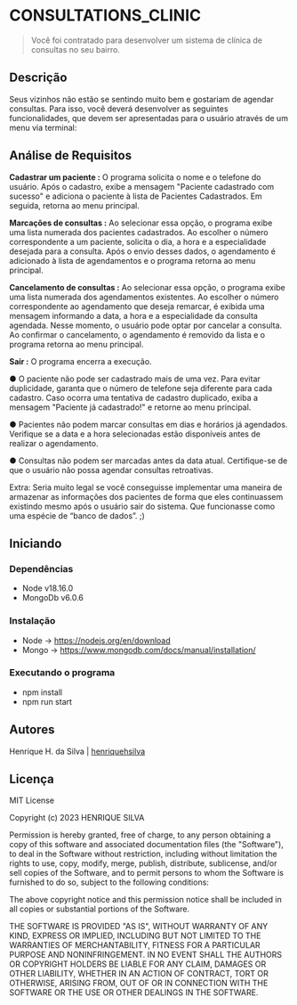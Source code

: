 # CONSULTATIONS_CLINIC
> Você foi contratado para desenvolver um sistema de clínica de consultas no seu bairro.

## Descrição

Seus vizinhos não estão se sentindo muito bem e gostariam de agendar consultas. Para isso, você deverá desenvolver as seguintes funcionalidades, que devem ser apresentadas para o usuário através de um menu via terminal: 
## Análise de Requisitos

**Cadastrar um paciente :** O programa solicita o nome e o telefone do usuário. Após o cadastro, exibe a mensagem "Paciente cadastrado com sucesso" e adiciona o paciente à lista de Pacientes Cadastrados. Em seguida, retorna ao menu principal. 

**Marcações de consultas :** Ao selecionar essa opção, o programa exibe uma lista numerada dos pacientes cadastrados. Ao escolher o número correspondente a um paciente, solicita o dia, a hora e a especialidade desejada para a consulta. Após o envio desses dados, o agendamento é adicionado à lista de agendamentos e o programa retorna ao menu principal. 

**Cancelamento de consultas :** Ao selecionar essa opção, o programa exibe uma lista numerada dos agendamentos existentes. Ao escolher o número correspondente ao agendamento que deseja remarcar, é exibida uma mensagem informando a data, a hora e a especialidade da consulta agendada. Nesse momento, o usuário pode optar por cancelar a consulta. Ao confirmar o cancelamento, o agendamento é removido da lista e o programa retorna ao menu principal.

**Sair :** O programa encerra a execução. 


● O paciente não pode ser cadastrado mais de uma vez. Para evitar duplicidade, garanta que o número de telefone seja diferente para cada cadastro. Caso ocorra uma tentativa de cadastro duplicado, exiba a mensagem "Paciente já cadastrado!" e retorne ao menu principal.

● Pacientes não podem marcar consultas em dias e horários já agendados. Verifique se a data e a hora selecionadas estão disponíveis antes de realizar o agendamento.

● Consultas não podem ser marcadas antes da data atual. Certifique-se de que o usuário não possa agendar consultas retroativas. 

Extra: 
Seria muito legal se você conseguisse implementar uma maneira de armazenar as informações dos pacientes de forma que eles continuassem existindo mesmo após o usuário sair do sistema. Que funcionasse como uma espécie de “banco de dados”. ;)

## Iniciando

### Dependências

* Node v18.16.0
* MongoDb v6.0.6 

### Instalação

* Node -> https://nodejs.org/en/download
* Mongo -> https://www.mongodb.com/docs/manual/installation/

### Executando o programa

* npm install
* npm run start

## Autores

Henrique H. da Silva | [henriquehsilva](https://github.com/henriquehsilva)

## Licença

MIT License

Copyright (c) 2023 HENRIQUE SILVA

Permission is hereby granted, free of charge, to any person obtaining a copy
of this software and associated documentation files (the "Software"), to deal
in the Software without restriction, including without limitation the rights
to use, copy, modify, merge, publish, distribute, sublicense, and/or sell
copies of the Software, and to permit persons to whom the Software is
furnished to do so, subject to the following conditions:

The above copyright notice and this permission notice shall be included in all
copies or substantial portions of the Software.

THE SOFTWARE IS PROVIDED "AS IS", WITHOUT WARRANTY OF ANY KIND, EXPRESS OR
IMPLIED, INCLUDING BUT NOT LIMITED TO THE WARRANTIES OF MERCHANTABILITY,
FITNESS FOR A PARTICULAR PURPOSE AND NONINFRINGEMENT. IN NO EVENT SHALL THE
AUTHORS OR COPYRIGHT HOLDERS BE LIABLE FOR ANY CLAIM, DAMAGES OR OTHER
LIABILITY, WHETHER IN AN ACTION OF CONTRACT, TORT OR OTHERWISE, ARISING FROM,
OUT OF OR IN CONNECTION WITH THE SOFTWARE OR THE USE OR OTHER DEALINGS IN THE
SOFTWARE.